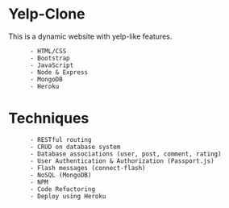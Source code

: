 # Yelp-Clone          

This is a dynamic website with yelp-like features.

          - HTML/CSS
          - Bootstrap
          - JavaScript
          - Node & Express
          - MongoDB
          - Heroku

# Techniques
              
          - RESTful routing 
          - CRUD on database system
          - Database associations (user, post, comment, rating)       
          - User Authentication & Authorization (Passport.js) 
          - Flash messages (connect-flash)
          - NoSQL (MongoDB)
          - NPM 
          - Code Refactoring 
          - Deploy using Heroku          


